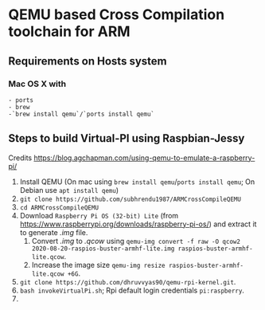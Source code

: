 # QEMU based Cross Compilation toolchain for ARM
## Requirements on Hosts system
### Mac OS X with 
	- ports
	- brew
	-`brew install qemu`/`ports install qemu`
## Steps to build Virtual-PI using Raspbian-Jessy 
 Credits https://blog.agchapman.com/using-qemu-to-emulate-a-raspberry-pi/
1. Install QEMU (On mac using `brew install qemu`/`ports install qemu`; On Debian use `apt install qemu`)
1. `git clone https://github.com/subhrendu1987/ARMCrossCompileQEMU`
1. `cd ARMCrossCompileQEMU`
1. Download `Raspberry Pi OS (32-bit) Lite` (from https://www.raspberrypi.org/downloads/raspberry-pi-os/) and extract it to generate *.img* file.
	1. Convert *.img* to *.qcow* using `qemu-img convert -f raw -O qcow2 2020-08-20-raspios-buster-armhf-lite.img raspios-buster-armhf-lite.qcow`.
	1. Increase the image size `qemu-img resize raspios-buster-armhf-lite.qcow +6G`.
1. `git clone https://github.com/dhruvvyas90/qemu-rpi-kernel.git`.
1. `bash invokeVirtualPi.sh`; Rpi default login credentials `pi:raspberry`.
1. 